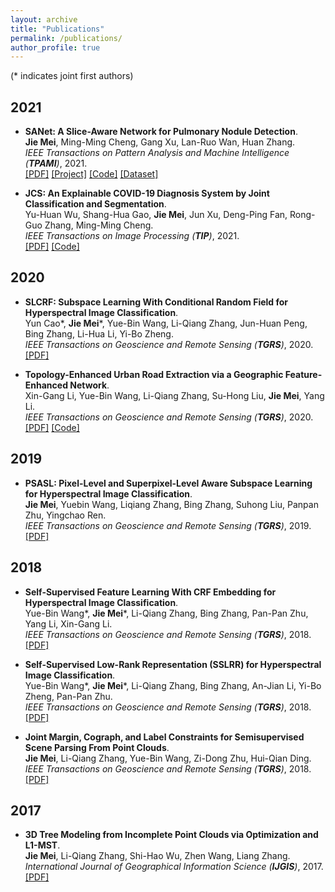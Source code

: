 ```yaml
---
layout: archive
title: "Publications"
permalink: /publications/
author_profile: true
---
```

(\* indicates joint first authors)
## 2021
* <b>SANet: A Slice-Aware Network for Pulmonary Nodule Detection</b>. <br>
<b>Jie Mei</b>, Ming-Ming Cheng, Gang Xu, Lan-Ruo Wan, Huan Zhang. <br>
<i>IEEE Transactions on Pattern Analysis and Machine Intelligence (**TPAMI**)</i>, 2021. <br>
[[PDF]](https://jiemei.xyz/files/2021_TPAMI_SANet/2021_TPAMI_SANet.pdf)
[[Project]](https://jiemei.xyz/publications/SANet)
[[Code]](https://github.com/mj129/SANet)
[[Dataset]](https://github.com/mj129/SANet)

* <b>JCS: An Explainable COVID-19 Diagnosis System by Joint Classification and Segmentation</b>. <br>
Yu-Huan Wu, Shang-Hua Gao, <b>Jie Mei</b>, Jun Xu, Deng-Ping Fan, Rong-Guo Zhang, Ming-Ming Cheng. <br>
<i>IEEE Transactions on Image Processing (**TIP**)</i>, 2021. <br>
[[PDF]](https://jiemei.xyz/files/2021_TIP_JCS/2021_TIP_JCS.pdf)
[[Code]](https://github.com/yuhuan-wu/JCS)

## 2020
* <b>SLCRF: Subspace Learning With Conditional Random Field for Hyperspectral Image Classification</b>. <br>
Yun Cao\*, <b>Jie Mei</b>\*, Yue-Bin Wang, Li-Qiang Zhang, Jun-Huan Peng, Bing Zhang, Li-Hua Li, Yi-Bo Zheng. <br>
<i>IEEE Transactions on Geoscience and Remote Sensing (**TGRS**)</i>, 2020. <br>
[[PDF]](https://jiemei.xyz/files/2021_TGRS_SLCRF/2021_TGRS_SLCRF.pdf)

* <b>Topology-Enhanced Urban Road Extraction via a Geographic Feature-Enhanced Network</b>. <br>
Xin-Gang Li, Yue-Bin Wang, Li-Qiang Zhang, Su-Hong Liu, <b>Jie Mei</b>, Yang Li. <br>
<i>IEEE Transactions on Geoscience and Remote Sensing (**TGRS**)</i>, 2020. <br>
[[PDF]](https://jiemei.xyz/files/2020_TGRS_Road/2020_TGRS_Road.pdf)
[[Code]](https://github.com/lixingang/road_detection)

## 2019
* <b>PSASL: Pixel-Level and Superpixel-Level Aware Subspace Learning for Hyperspectral Image Classification</b>. <br>
<b>Jie Mei</b>, Yuebin Wang, Liqiang Zhang, Bing Zhang, Suhong Liu, Panpan Zhu, Yingchao Ren. <br>
<i>IEEE Transactions on Geoscience and Remote Sensing (**TGRS**)</i>, 2019. <br>
[[PDF]](https://jiemei.xyz/files/2019_TGRS_PSASL/2019_TGRS_PSASL.pdf)

## 2018
* <b>Self-Supervised Feature Learning With CRF Embedding for Hyperspectral Image Classification</b>. <br>
Yue-Bin Wang\*, <b>Jie Mei</b>\*, Li-Qiang Zhang, Bing Zhang, Pan-Pan Zhu, Yang Li, Xin-Gang Li. <br>
<i>IEEE Transactions on Geoscience and Remote Sensing (**TGRS**)</i>, 2018. <br>
[[PDF]](https://jiemei.xyz/files/2018_TGRS_HSINet/2018_TGRS_HSINet.pdf)

* <b>Self-Supervised Low-Rank Representation (SSLRR) for Hyperspectral Image Classification</b>. <br>
Yue-Bin Wang\*, <b>Jie Mei</b>\*, Li-Qiang Zhang, Bing Zhang, An-Jian Li, Yi-Bo Zheng, Pan-Pan Zhu. <br>
<i>IEEE Transactions on Geoscience and Remote Sensing (**TGRS**)</i>, 2018. <br>
[[PDF]](https://jiemei.xyz/files/2018_TGRS_SSLRR/2018_TGRS_SSLRR.pdf)

* <b>Joint Margin, Cograph, and Label Constraints for Semisupervised Scene Parsing From Point Clouds</b>. <br>
<b>Jie Mei</b>, Li-Qiang Zhang, Yue-Bin Wang, Zi-Dong Zhu, Hui-Qian Ding. <br>
<i>IEEE Transactions on Geoscience and Remote Sensing (**TGRS**)</i>, 2018. <br>
[[PDF]](https://jiemei.xyz/files/2018_TGRS_Joint/2018_TGRS_Joint.pdf)

## 2017
* <b>3D Tree Modeling from Incomplete Point Clouds via Optimization and L1-MST</b>. <br>
<b>Jie Mei</b>, Li-Qiang Zhang, Shi-Hao Wu, Zhen Wang, Liang Zhang. <br>
<i>International Journal of Geographical Information Science (**IJGIS**)</i>, 2017. <br>
[[PDF]](https://jiemei.xyz/files/2017_IJGIS_Tree/2017_IJGIS_Tree.pdf)